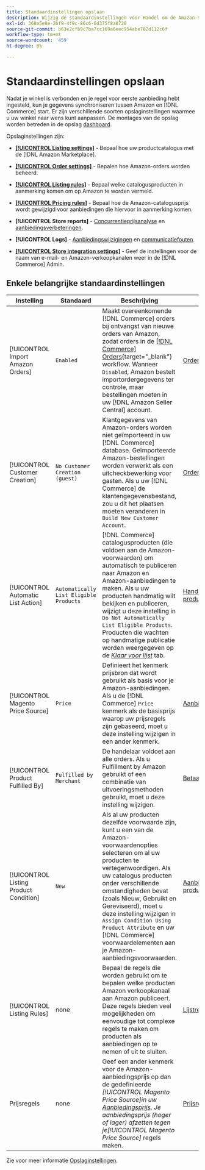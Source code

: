```yaml
---
title: Standaardinstellingen opslaan
description: Wijzig de standaardinstellingen voor Handel om de Amazon-Sales Channel voor je winkel aan te passen.
exl-id: 368e5e8e-2bf9-4f9c-86c6-6d375f8a8720
source-git-commit: b63e2cfb9c7ba7cc169a6eec954abe782d112c6f
workflow-type: tm+mt
source-wordcount: '459'
ht-degree: 0%

---
```


# Standaardinstellingen opslaan

Nadat je winkel is verbonden en je regel voor eerste aanbieding hebt ingesteld, kun je gegevens synchroniseren tussen Amazon en [!DNL Commerce] start. Er zijn verschillende soorten opslaginstellingen waarmee u uw winkel naar wens kunt aanpassen. De montages van de opslag worden betreden in de opslag [dashboard](./amazon-store-dashboard.md).

Opslaginstellingen zijn:

- [**[!UICONTROL Listing settings]**](./listing-settings.md) - Bepaal hoe uw productcatalogus met de [!DNL Amazon Marketplace].

- [**[!UICONTROL Order settings]**](./order-settings.md) - Bepalen hoe Amazon-orders worden beheerd.

- [**[!UICONTROL Listing rules]**](./listing-rules.md) - Bepaal welke catalogusproducten in aanmerking komen om op Amazon te worden vermeld.

- [**[!UICONTROL Pricing rules]**](./pricing-products.md) - Bepaal hoe de Amazon-catalogusprijs wordt gewijzigd voor aanbiedingen die hiervoor in aanmerking komen.

- **[!UICONTROL Store reports]** - [Concurrentieprijsanalyse](./competitive-price-analysis.md) en [aanbiedingsverbeteringen](./listing-improvements.md).

- **[!UICONTROL Logs]** - [Aanbiedingswijzigingen](./listing-changes-log.md) en [communicatiefouten](./communication-errors-log.md).

- [**[!UICONTROL Store integration settings]**](./store-integration-settings.md) - Geef de instellingen voor de naam van e-mail- en Amazon-verkoopkanalen weer in de [!DNL Commerce] Admin.

## Enkele belangrijke standaardinstellingen

| Instelling | Standaard | Beschrijving | Locatie |
|--- |--- |--- |--- |
| [!UICONTROL Import Amazon Orders] | `Enabled` | Maakt overeenkomende [!DNL Commerce] orders bij ontvangst van nieuwe orders van Amazon, zodat orders in de [[!DNL Commerce] Orders](https://docs.magento.com/user-guide/sales/orders.html){target="_blank"} workflow. Wanneer `Disabled`, Amazon bestelt importordergegevens ter controle, maar bestellingen moeten in uw [!DNL Amazon Seller Central] account. | [Orderinstellingen](./order-settings.md) |
| [!UICONTROL Customer Creation] | `No Customer Creation (guest)` | Klantgegevens van Amazon-orders worden niet geïmporteerd in uw [!DNL Commerce] database. Geïmporteerde Amazon-bestellingen worden verwerkt als een uitcheckbewerking voor gasten. Als u uw [!DNL Commerce] de klantengegevensbestand, zou u dit het plaatsen moeten veranderen in `Build New Customer Account`. | [Orderinstellingen](./order-settings.md) |
| [!UICONTROL Automatic List Action] | `Automatically List Eligible Products` | [!DNL Commerce] catalogusproducten (die voldoen aan de Amazon-voorwaarden) om automatisch te publiceren naar Amazon en Amazon-aanbiedingen te maken. Als u uw producten handmatig wilt bekijken en publiceren, wijzigt u deze instelling in `Do Not Automatically List Eligible Products`. Producten die wachten op handmatige publicatie worden weergegeven op de [_Klaar voor lijst_](./ready-to-list.md) tab. | [Handelingen voor productaanbiedingen](./product-listing-actions.md) |
| [!UICONTROL Magento Price Source] | `Price` | Definieert het kenmerk prijsbron dat wordt gebruikt als basis voor je Amazon-aanbiedingen. Als u de [!DNL Commerce] `Price` kenmerk als de basisprijs waarop uw prijsregels zijn gebaseerd, moet u deze instelling wijzigen in een ander kenmerk. | [Aanbiedingsprijs](./listing-price.md) |
| [!UICONTROL Product Fulfilled By] | `Fulfilled by Merchant` | De handelaar voldoet aan alle orders. Als u Fulfillment by Amazon gebruikt of een combinatie van uitvoeringsmethoden gebruikt, moet u deze instelling wijzigen. | [Betaald door](./listing-price.md) |
| [!UICONTROL Listing Product Condition] | `New` | Als al uw producten dezelfde voorwaarde zijn, kunt u een van de Amazon-voorwaardenopties selecteren om al uw producten te vertegenwoordigen. Als uw catalogus producten onder verschillende omstandigheden bevat (zoals Nieuw, Gebruikt en Gereviseerd), moet u deze instelling wijzigen in `Assign Condition Using Product Attribute` en uw [!DNL Commerce] voorwaardelementen aan je Amazon-aanbiedingsvoorwaarden. | [Aanbiedingsvoorwaarde product](./product-listing-condition.md) |
| [!UICONTROL Listing Rules] | none | Bepaal de regels die worden gebruikt om te bepalen welke producten Amazon verkoopkanaal aan Amazon publiceert. Deze regels bieden veel mogelijkheden om eenvoudige tot complexe regels te maken om producten als aanbiedingen op te nemen of uit te sluiten. | [Lijstregels](./listing-rules.md) |
| Prijsregels | none | Geef een ander kenmerk voor de Amazon-aanbiedingsprijs op dan de gedefinieerde _[!UICONTROL Magento Price Source]_in uw [Aanbiedingsprijs](./listing-price.md). Je aanbiedingsprijs (hoger of lager) afzetten tegen je_[!UICONTROL Magento Price Source]_ regels maken. | [Prijsregels](./pricing-products.md) |

Zie voor meer informatie [Opslaginstellingen](./ob-store-review.md).
